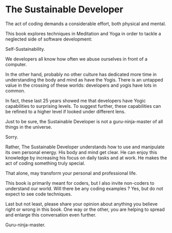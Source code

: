 # The Sustainable Developer

The act of coding demands a considerable effort,  both physical and mental. 

This book explores techniques in Meditation and Yoga in order to tackle a neglected side of software development: 

Self-Sustainability. 

We developers all know how often we abuse ourselves in front of a computer. 

In the other hand, probably no other culture has dedicated more time in understanding the body and mind as have the Yogis. There is an untapped value in the crossing of these worlds: developers and yogis have lots in common. 

In fact, these last 25 years showed me that developers have Yogic capabilities to surprising levels. To suggest further, these capabilities can be refined to a higher level if looked under different lens. 

Just to be sure, the Sustainable Developer is not a guru-ninja-master of all things in the universe. 

Sorry. 
 
Rather, The Sustainable Developer understands how to use and manipulate its own personal energy. His body and mind get clear.  He can enjoy this knowledge by increasing his focus on daily tasks and at work. He makes the act of coding something truly special.  

That alone, may transform your personal and professional life.    

This book is primarily meant for coders, but I also invite non-coders to understand our world. Will there be any coding examples ? Yes, but do not expect to see code techniques.  

Last but not least, please share your opinion about anything you believe right or wrong in this book. One way or the other, you are helping to spread and enlarge this conversation even further. 

Guru-ninja-master.